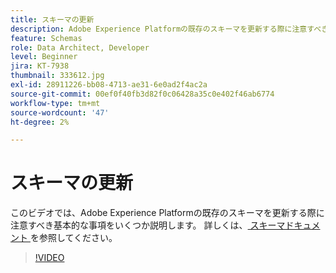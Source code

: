 ```yaml
---
title: スキーマの更新
description: Adobe Experience Platformの既存のスキーマを更新する際に注意すべき基本的な事項。
feature: Schemas
role: Data Architect, Developer
level: Beginner
jira: KT-7938
thumbnail: 333612.jpg
exl-id: 28911226-bb08-4713-ae31-6e0ad2f4ac2a
source-git-commit: 00ef0f40fb3d82f0c06428a35c0e402f46ab6774
workflow-type: tm+mt
source-wordcount: '47'
ht-degree: 2%

---
```


# スキーマの更新

このビデオでは、Adobe Experience Platformの既存のスキーマを更新する際に注意すべき基本的な事項をいくつか説明します。 詳しくは、[ スキーマドキュメント ](https://experienceleague.adobe.com/docs/experience-platform/xdm/home.html?lang=ja) を参照してください。

>[!VIDEO](https://video.tv.adobe.com/v/333612?learn=on)
